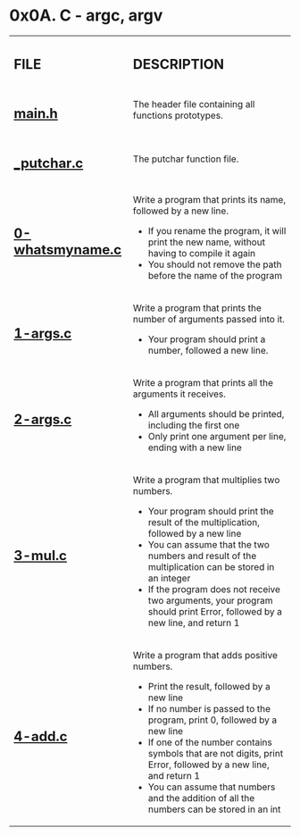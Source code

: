 <h1>0x0A. C - argc, argv</h1>

<table>
    <tr>
        <td><h2><strong>FILE</strong></h2></td>
        <td><h2><strong>DESCRIPTION</strong></h2></td>
    </tr>
    <tr>
        <td><h2><a href="https://github.com/LivingDemonness28/alx-low_level_programming/blob/master/0x0A-argc_agrv/main.h" target="_blank">main.h</a></h2></td>
        <td>The header file containing all functions prototypes.</td>
    </tr>
    <tr>
        <td><h2><a href="https://github.com/LivingDemonness28/alx-low_level_programming/blob/master/0x0A-argc_argv/_putchar.c" target="_blank">_putchar.c</a></h2></td>
        <td>The putchar function file.</td>
    </tr>
    <tr>
        <td><h2><a href="https://github.com/LivingDemonness28/alx-low_level_programming/blob/master/0x0A-argc_argv/0-whatsmyname.c" target="_blank">0-whatsmyname.c</a></h2></td>
        <td>
            <p>Write a program that prints its name, followed by a new line.</p>
            <ul>
                <li>If you rename the program, it will print the new name, without having to compile it again</li>
                <li>You should not remove the path before the name of the program</li>
            </ul>
        </td>
    </tr>
    <tr>
        <td><h2><a href="https://github.com/LivingDemonness28/alx-low_level_programming/blob/master/0x0A-argc_argv/1-args.c" target="_blank">1-args.c</a></h2></td>
        <td>
            <p>Write a program that prints the number of arguments passed into it.</p>
            <ul>
                <li>Your program should print a number, followed a new line.</li>
            </ul>
        </td>
    </tr>
    <tr>
        <td><h2><a href="https://github.com/LivingDemonness28/alx-low_level_programming/blob/master/0x0A-argc_argv/2-args.c" target="_blank">2-args.c</a></h2></td>
        <td>
            <p>Write a program that prints all the arguments it receives.</p>
            <ul>
                <li>All arguments should be printed, including the first one</li>
                <li>Only print one argument per line, ending with a new line</li>
            </ul>
        </td>
    </tr>
    <tr>
        <td><h2><a href="https://github.com/LivingDemonness28/alx-low_level_programming/blob/master/0x0A-argc_argv/3-mul.c" target="_blank">3-mul.c</a></h2></td>
        <td>
            <p>Write a program that multiplies two numbers.</p>
            <ul>
                <li>Your program should print the result of the multiplication, followed by a new line</li>
                <li>You can assume that the two numbers and result of the multiplication can be stored in an integer</li>
                <li>If the program does not receive two arguments, your program should print Error, followed by a new line, and return 1</li>
            </ul>
        </td>
    </tr>
    <tr>
        <td><h2><a href="https://github.com/LivingDemonness28/alx-low_level_programming/blob/master/0x0A-argc_argv/4-add.c" target="_blank">4-add.c</a></h2></td>
        <td>
            <p>Write a program that adds positive numbers.</p>
            <ul>
                <li>Print the result, followed by a new line</li>
                <li>If no number is passed to the program, print 0, followed by a new line</li>
                <li>If one of the number contains symbols that are not digits, print Error, followed by a new line, and return 1</li>
                <li>You can assume that numbers and the addition of all the numbers can be stored in an int</li>
            </ul>
        </td>
    </tr>
</table>